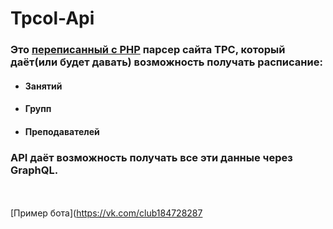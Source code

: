 # Tpcol-Api

### Это [переписанный с PHP](https://github.com/stercoris/old-tpcol-api) парсер сайта TPC, который даёт(или будет давать) возможность получать расписание:
- #### Занятий
- #### Групп
- #### Преподавателей
### API даёт возможность получать все эти данные через GraphQL. 
\
\
[Пример бота](https://vk.com/club184728287